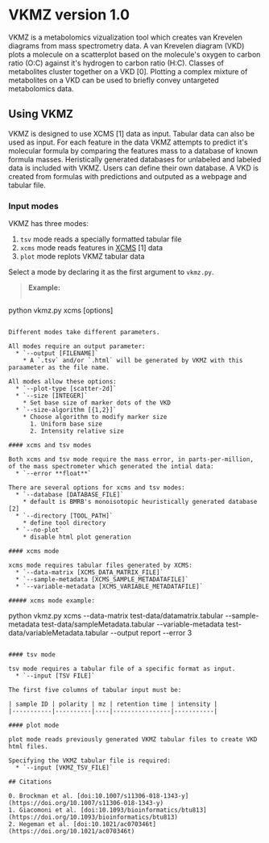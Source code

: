 # VKMZ version 1.0 

VKMZ is a metabolomics vizualization tool which creates van Krevelen diagrams from mass spectrometry data. A van Krevelen diagram (VKD) plots a molecule on a scatterplot based on the molecule's oxygen to carbon ratio (O:C) against it's hydrogen to carbon ratio (H:C). Classes of metabolites cluster together on a VKD [0]. Plotting a complex mixture of metabolites on a VKD can be used to briefly convey untargeted metabolomics data.


## Using VKMZ

VKMZ is designed to use XCMS [1] data as input. Tabular data can also be used as input. For each feature in the data VKMZ attempts to predict it's molecular formula by comparing the features mass to a database of known formula masses. Heristically generated databases for unlabeled and labeled data is included with VKMZ. Users can define their own database. A VKD is created from formulas with predictions and outputed as a webpage and tabular file.

### Input modes

VKMZ has three modes:
  1. `tsv` mode reads a specially formatted tabular file
  2. `xcms` mode reads features in [XCMS](https://bioconductor.org/packages/release/bioc/html/xcms.html) [1] data
  3. `plot` mode replots VKMZ tabular data

Select a mode by declaring it as the first argument to `vkmz.py`.

> **Example:**
> ```
python vkmz.py xcms [options]
```

Different modes take different parameters.

All modes require an output parameter:
  * `--output [FILENAME]`
    * A `.tsv` and/or `.html` will be generated by VKMZ with this paraameter as the file name.

All modes allow these options:
  * `--plot-type [scatter-2d]`
  * `--size [INTEGER]`
    * Set base size of marker dots of the VKD
  * `--size-algorithm [{1,2}]`
    * Choose algorithm to modify marker size
      1. Uniform base size
      2. Intensity relative size

#### xcms and tsv modes

Both xcms and tsv mode require the mass error, in parts-per-million, of the mass spectrometer which generated the intial data:
  * `--error **float**`

There are several options for xcms and tsv modes:
  * `--database [DATABASE_FILE]`
    * default is BMRB's monoisotopic heuristically generated database [2]
  * `--directory [TOOL_PATH]`
    * define tool directory
  * `--no-plot`
    * disable html plot generation

#### xcms mode

xcms mode requires tabular files generated by XCMS:
  * `--data-matrix [XCMS_DATA_MATRIX_FILE]`
  * `--sample-metadata [XCMS_SAMPLE_METADATAFILE]`
  * `--variable-metadata [XCMS_VARIABLE_METADATAFILE]`

##### xcms mode example:
```
python vkmz.py xcms --data-matrix test-data/datamatrix.tabular --sample-metadata test-data/sampleMetadata.tabular --variable-metadata test-data/variableMetadata.tabular --output report --error 3
```

#### tsv mode

tsv mode requires a tabular file of a specific format as input.
  * `--input [TSV FILE]`

The first five columns of tabular input must be:

| sample ID | polarity | mz | retention time | intensity |
|-----------|----------|----|----------------|-----------|

#### plot mode

plot mode reads previously generated VKMZ tabular files to create VKD html files. 

Specifying the VKMZ tabular file is required:
  * `--input [VKMZ_TSV_FILE]`

## Citations

0. Brockman et al. [doi:10.1007/s11306-018-1343-y](https://doi.org/10.1007/s11306-018-1343-y)
1. Giacomoni et al. [doi:10.1093/bioinformatics/btu813](https://doi.org/10.1093/bioinformatics/btu813)
2. Hegeman et al. [doi:10.1021/ac070346t](https://doi.org/10.1021/ac070346t)
